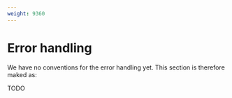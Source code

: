```yaml
---
weight: 9360
---
```


# Error handling

We have no conventions for the error handling yet. This section is therefore maked as:

TODO
